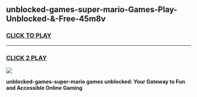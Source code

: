 
## unblocked-games-super-mario-Games-Play-Unblocked-&-Free-45m8v
<h3>
<a href="https://premium76.site?title=unblocked-games-super-mario&ref=24A">CLICK TO PLAY</a></h3>
<hr>

<h3>
<a href="https://premium76.site?title=unblocked-games-super-mario&ref=24A">CLICK 2 PLAY</a>
  
</h3>

<a href="https://premium76.site?title=unblocked-games-super-mario&ref=24A"><img src="https://clearcache.store/games.png"></a>


**unblocked-games-super-mario games unblocked: Your Gateway to Fun and Accessible Online Gaming**
